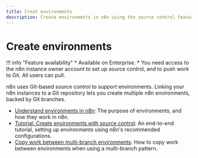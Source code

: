 ```yaml
---
title: Creat environments
description: Create environments in n8n using the source control feature.
---
```


# Create environments

!!! info "Feature availability"
	* Available on Enterprise.
	* You need access to the n8n instance owner account to set up source control, and to push work to Git. All users can pull.

n8n uses Git-based source control to support environments. Linking your n8n instances to a Git repository lets you create multiple n8n environments, backed by Git branches.

* [Understand environments in n8n](/environments/understand/): The purpose of environments, and how they work in n8n.
* [Tutorial: Create environments with source control](/environments/create-environments/): An end-to-end tutorial, setting up environments using n8n's recommended configurations.
* [Copy work between multi-branch environments](/environments/copy-work/): How to copy work between environments when using a multi-branch pattern.
